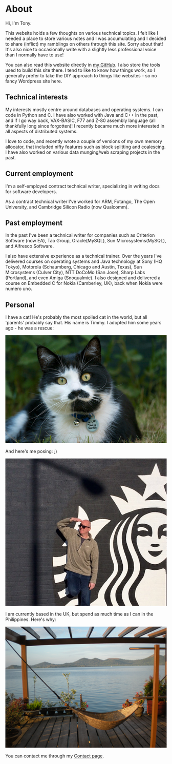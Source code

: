 # About

Hi, I'm Tony. 

This website holds a few thoughts on various technical topics. I felt
like I needed a place to store various notes and I was accumulating
and I decided to share (inflict) my ramblings on others through this
site. Sorry about that! It's also nice to occasionally write with a
slightly less professional voice than I normally have to use!

You can also read this website directly in [my
GitHub](https://github.com/tbedford). I also store the tools used to
build this site there. I tend to like to know how things work, so I
generally prefer to take the DIY approach to things like websites - so
no fancy Wordpress site here.

## Technical interests

My interests mostly centre around databases and operating systems. I
can code in Python and C. I have also worked with Java and C++ in the
past, and if I go way back, VAX-BASIC, F77 and Z-80 assembly language
(all thankfully long since forgotten)! I recently became much more
interested in all aspects of distributed systems.

I love to code, and recently wrote a couple of versions of my own
memory allocator, that included nifty features such as block splitting
and coalescing. I have also worked on various data munging/web scraping
projects in the past.

## Current employment

I'm a self-employed contract technical writer, specializing in writing
docs for software developers.

As a contract technical writer I've worked for ARM, Fotango, The Open
University, and Cambridge Silicon Radio (now Qualcomm).

## Past employment

In the past I've been a technical writer for companies such as
Criterion Software (now EA), Tao Group, Oracle(MySQL), Sun
Microsystems(MySQL), and Alfresco Software.

I also have extensive experience as a technical trainer. Over the
years I've delivered courses on operating systems and Java technology
at Sony (HQ Tokyo), Motorola (Schaumberg, Chicago and Austin, Texas),
Sun Microsystems (Culver City), NTT DoCoMo (San Jose), Sharp Labs
(Portland), and even Amiga (Snoqualmie). I also designed and delivered
a course on Embedded C for Nokia (Camberley, UK), back when Nokia were
numero uno.

## Personal

I have a cat! He's probably the most spoiled cat in the world, but all
'parents' probably say that. His name is Timmy. I adopted him some
years ago - he was a rescue:

![Timmy](./images/timmy.png "Timmy")

And here's me posing: ;)

![tony](./images/johnny_starbucks_resized.jpg "Tony")

I am currently based in the UK, but spend as much time as I can in the
Philippines. Here's why:

![hammock](./images/hammock.jpg "Hammock")

You can contact me through my [Contact page](./contact.html).
